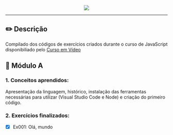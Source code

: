 <p align="center" width=40px heigth=40px>
  <img src="https://user-images.githubusercontent.com/62821027/152442729-f9c201ed-8482-4f85-a70f-3d21266a7494.png">
</p>

***
## ✏️ Descrição
Compilado dos códigos de exercícios criados durante o curso de JavaScript disponibiliado pelo [Curso em Vídeo](https://www.youtube.com/c/CursoemV%C3%ADdeo)

## 📘 Módulo A

<h3>1. Conceitos aprendidos: </h3>

Apresentação da linguagem, histórico, instalação das ferramentas necessárias para utilizar (Visual Studio Code e Node) e criação do primeiro código.

<h3>2. Exercícios finalizados: </h3>

- [x]  Ex001: Olá, mundo

